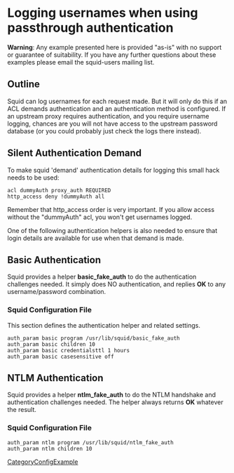 # Logging usernames when using passthrough authentication

**Warning**: Any example presented here is provided "as-is" with no
support or guarantee of suitability. If you have any further questions
about these examples please email the squid-users mailing list.

## Outline

Squid can log usernames for each request made. But it will only do this
if an ACL demands authentication and an authentication method is
configured. If an upstream proxy requires authentication, and you
require username logging, chances are you will not have access to the
upstream password database (or you could probably just check the logs
there instead).

## Silent Authentication Demand

To make squid 'demand' authentication details for logging this small
hack needs to be used:

    acl dummyAuth proxy_auth REQUIRED
    http_access deny !dummyAuth all

Remember that http\_access order is very important. If you allow access
without the "dummyAuth" acl, you won't get usernames logged.

One of the following authentication helpers is also needed to ensure
that login details are available for use when that demand is made.

## Basic Authentication

Squid provides a helper **basic\_fake\_auth** to do the authentication
challenges needed. It simply does NO authentication, and replies **OK**
to any username/password combination.

### Squid Configuration File

This section defines the authentication helper and related settings.

    auth_param basic program /usr/lib/squid/basic_fake_auth
    auth_param basic children 10
    auth_param basic credentialsttl 1 hours
    auth_param basic casesensitive off

## NTLM Authentication

Squid provides a helper **ntlm\_fake\_auth** to do the NTLM handshake
and authentication challenges needed. The helper always returns **OK**
whatever the result.

### Squid Configuration File

    auth_param ntlm program /usr/lib/squid/ntlm_fake_auth
    auth_param ntlm children 10

[CategoryConfigExample](/CategoryConfigExample)
